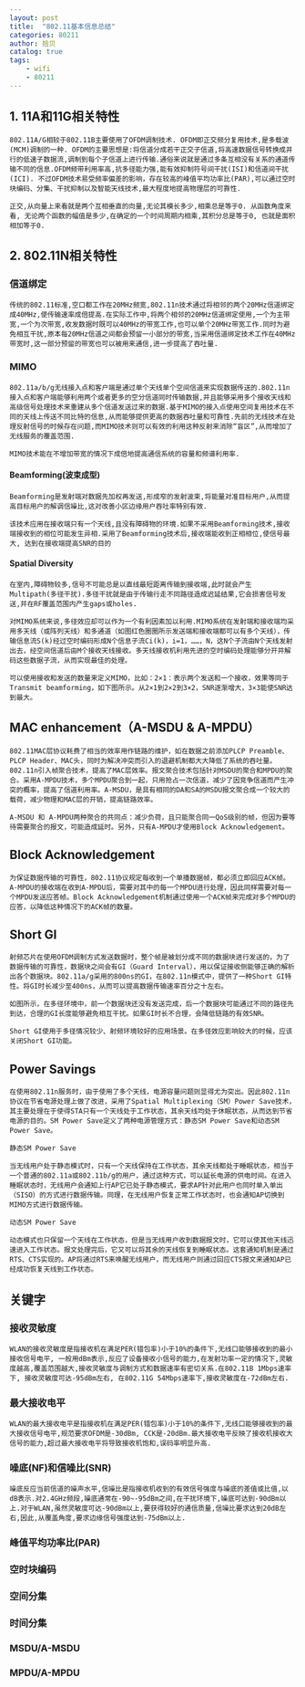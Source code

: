 ```yaml
---
layout: post
title:  "802.11基本信息总结"
categories: 80211
author: 拾贝
catalog: true
tags:  
    - wifi 
    - 80211
---
```


## 1. 11A和11G相关特性

    802.11A/G相较于802.11B主要使用了OFDM调制技术. OFDM即正交频分复用技术,是多载波(MCM)调制的一种. OFDM的主要思想是:将信道分成若干正交子信道,将高速数据信号转换成并行的低速子数据流,调制到每个子信道上进行传输.通俗来说就是通过多条互相没有关系的通道传输不同的信息.OFDM频带利用率高,抗多径能力强,能有效抑制符号间干扰(ISI)和信道间干扰(ICI). 不过OFDM技术易受频率偏差的影响，存在较高的峰值平均功率比(PAR),可以通过空时块编码、分集、干扰抑制以及智能天线技术,最大程度地提高物理层的可靠性.

    正交,从向量上来看就是两个互相垂直的向量,无论其模长多少,相乘总是等于0. 从函数角度来看, 无论两个函数的幅值是多少,在确定的一个时间周期内相乘,其积分总是等于0, 也就是面积相加等于0.

## 2. 802.11N相关特性

### 信道绑定
    
    传统的802.11标准,空口都工作在20MHz频宽,802.11n技术通过将相邻的两个20MHz信道绑定成40MHz,使传输速率成倍提高.在实际工作中,将两个相邻的20MHz信道绑定使用,一个为主带宽,一个为次带宽,收发数据时既可以40MHz的带宽工作,也可以单个20MHz带宽工作.同时为避免相互干扰,原本每20MHz信道之间都会预留一小部分的带宽,当采用信道绑定技术工作在40MHz带宽时,这一部分预留的带宽也可以被用来通信,进一步提高了吞吐量.

### MIMO
    
    802.11a/b/g无线接入点和客户端是通过单个天线单个空间信道来实现数据传送的.802.11n接入点和客户端能够利用两个或者更多的空分信道同时传输数据,并且能够采用多个接收天线和高级信号处理技术来重建从多个信道发送过来的数据.基于MIMO的接入点使用空间复用技术在不同的天线上传送不同比特的信息,从而能够提供更高的数据吞吐量和可靠性.先前的无线技术在处理反射信号的时候存在问题,而MIMO技术则可以有效的利用这种反射来消除“盲区”,从而增加了无线服务的覆盖范围.

    MIMO技术能在不增加带宽的情况下成倍地提高通信系统的容量和频谱利用率.

#### Beamforming(波束成型)

    Beamforming是发射端对数据先加权再发送,形成窄的发射波束,将能量对准目标用户,从而提高目标用户的解调信噪比,这对改善小区边缘用户吞吐率特别有效.

    该技术应用在接收端只有一个天线,且没有障碍物的环境.如果不采用Beamforming技术,接收端接收到的相位可能发生异相.采用了Beamforming技术后,接收端能收到正相相位,使信号最大, 达到在接收端提高SNR的目的

#### Spatial Diversity
    
    在室内,障碍物较多,信号不可能总是以直线最短距离传输到接收端,此时就会产生Multipath(多径干扰).多径干扰就是由于传输行走不同路径造成迟延结果,它会损害信号发送,并在RF覆盖范围内产生gaps或holes.

    对MIMO系统来说,多径效应却可以作为一个有利因素加以利用.MIMO系统在发射端和接收端均采用多天线（或阵列天线）和多通道（如图红色圈圈所示发送端和接收端都可以有多个天线），传输信息流S(k)经过空时编码形成N个信息子流Ci(k)，i=1，……，N，这N个子流由N个天线发射出去，经空间信道后由M个接收天线接收。多天线接收机利用先进的空时编码处理能够分开并解码这些数据子流，从而实现最佳的处理。

    可以使用接收和发送的数量来定义MIMO，比如：2×1：表示两个发送和一个接收，效果等同于Transmit beamforming，如下图所示。从2×1到2×2到3×2，SNR逐渐增大，3×3能使SNR达到最大。

## MAC enhancement（A-MSDU & A-MPDU）

    802.11MAC层协议耗费了相当的效率用作链路的维护，如在数据之前添加PLCP Preamble、PLCP Header、MAC头，同时为解决冲突而引入的退避机制都大大降低了系统的吞吐量。802.11n引入帧聚合技术，提高了MAC层效率。报文聚合技术包括针对MSDU的聚合和MPDU的聚合。采用A-MPDU技术，多个MPDU聚合到一起，只用抢占一次信道，减少了因竞争信道而产生冲突的概率，提高了信道利用率。A-MSDU，是具有相同的DA和SA的MSDU报文聚合成一个较大的载荷，减少物理和MAC层的开销，提高链路效率。

    A-MSDU 和 A-MPDU两种聚合的共同点：减少负荷，且只能聚合同一QoS级别的帧，但因为要等待需要聚合的报文，可能造成延时。另外，只有A-MPDU才使用Block Acknowledgement。

## Block Acknowledgement

    为保证数据传输的可靠性，802.11协议规定每收到一个单播数据帧，都必须立即回应ACK帧。A-MPDU的接收端在收到A-MPDU后，需要对其中的每一个MPDU进行处理，因此同样需要对每一个MPDU发送应答帧。Block Acknowledgement机制通过使用一个ACK帧来完成对多个MPDU的应答，以降低这种情况下的ACK帧的数量。

## Short GI
    
    射频芯片在使用OFDM调制方式发送数据时，整个帧是被划分成不同的数据块进行发送的，为了数据传输的可靠性，数据块之间会有GI（Guard Interval），用以保证接收侧能够正确的解析出各个数据块。802.11a/g采用的800ns的GI，在802.11n模式中，提供了一种Short GI特性。将GI时长减少至400ns，从而可以提高数据传输速率百分之十左右。

    如图所示，在多径环境中，前一个数据块还没有发送完成，后一个数据块可能通过不同的路径先到达，合理的GI长度能够避免相互干扰。如果GI时长不合理，会降低链路的有效SNR。

    Short GI使用于多径情况较少、射频环境较好的应用场景。在多径效应影响较大的时候，应该关闭Short GI功能。

## Power Savings

    在使用802.11n服务时，由于使用了多个天线，电源容量问题则显得尤为突出。因此802.11n协议在节省电源处理上做了改进，采用了Spatial Multiplexing（SM）Power Save技术，其主要处理在于使得STA只有一个天线处于工作状态，其余天线均处于休眠状态，从而达到节省电源的目的。SM Power Save定义了两种电源管理方式：静态SM Power Save和动态SM Power Save。

    静态SM Power Save

    当无线用户处于静态模式时，只有一个天线保持在工作状态，其余天线都处于睡眠状态，相当于一个普通的802.11a或802.11b/g的用户，通过这种方式，可以延长电源的供电时间。在进入睡眠状态时，无线用户会通知上行AP它已处于静态模式，要求AP针对此用户也同时单入单出（SISO）的方式进行数据传输。同理，在无线用户恢复正常工作状态时，也会通知AP切换到MIMO方式进行数据传输。

    动态SM Power Save

    动态模式也只保留一个天线在工作状态，但是当无线用户收到数据报文时，它可以使其他天线迅速进入工作状态。报文处理完后，它又可以将其余的天线恢复到睡眠状态。这套通知机制是通过RTS、CTS实现的。AP将通过RTS来唤醒无线用户，而无线用户则通过回应CTS报文来通知AP已经成功恢复天线到工作状态。

## 关键字

### 接收灵敏度
    
    WLAN的接收灵敏度是指接收机在满足PER(错包率)小于10%的条件下,无线口能够接收到的最小接收信号电平, 一般用dBm表示,反应了设备接收小信号的能力,在发射功率一定的情况下,灵敏度越高,覆盖范围越大,接收灵敏度与调制方式和数据速率有密切关系.在802.11B 1Mbps速率下, 接收灵敏度可达-95dBm左右, 在802.11G 54Mbps速率下,接收灵敏度在-72dBm左右.

### 最大接收电平

    WLAN的最大接收电平是指接收机在满足PER(错包率)小于10%的条件下,无线口能够接收到的最大接收信号电平,规范要求OFDM是-30dBm, CCK是-20dBm.最大接收电平反映了接收机接收大信号的能力,超过最大接收电平将导致接收机饱和,误码率明显升高.

### 噪底(NF)和信噪比(SNR)

    噪底反应当前信道的噪声水平,信噪比是指接收机收到的有效信号强度与噪底的差值或比值,以dB表示.对2.4GHz频段,噪底通常在-90~-95dBm之间,在干扰环境下,噪底可达到-90dBm以上.对于WLAN,虽然灵敏度可达-90dBm以上,要获得较好的通信质量,信噪比要求达到20dB左右,因此,从覆盖角度,要求边缘信号强度达到-75dBm以上.

    
### 峰值平均功率比(PAR)
### 空时块编码
### 
### 空间分集
### 时间分集
### MSDU/A-MSDU
### MPDU/A-MPDU
